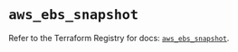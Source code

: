 # `aws_ebs_snapshot`

Refer to the Terraform Registry for docs: [`aws_ebs_snapshot`](https://registry.terraform.io/providers/hashicorp/aws/6.13.0/docs/resources/ebs_snapshot).

